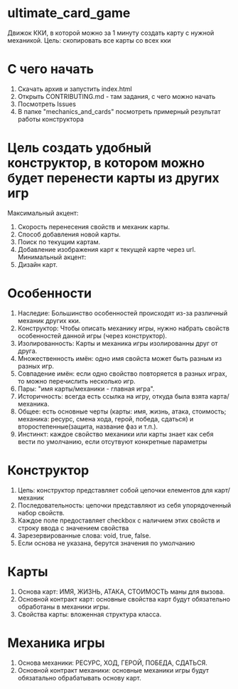 # ultimate_card_game
Движок ККИ, в которой можно за 1 минуту создать карту с нужной механикой. Цель: скопировать все карты со всех кки

# С чего начать
1. Скачать архив и запустить index.html
2. Открыть CONTRIBUTING.md - там задания, с чего можно начать
3. Посмотреть Issues
4. В папке "mechanics_and_cards" посмотреть примерный результат работы конструктора

# Цель создать удобный конструктор, в котором можно будет перенести карты из других игр
Максимальный акцент:
1. Скорость перенесения свойств и механик карты.
2. Способ добавления новой карты.
3. Поиск по текущим картам.
4. Добавление изображения карт к текущей карте через url.
Минимальный акцент:
1. Дизайн карт.



# Особенности
1. Наследие: Большинство особенностей происходят из-за различный механик других кки.
2. Конструктор: Чтобы описать механику игры, нужно набрать свойств особенностей данной игры (через конструктор).
3. Изолированность: Карты и механика игры изолированны друг от друга.
4. Множественность имён: одно имя свойста может быть разным из разных игр.
5. Совпадение имён: если одно свойство повторяется в разных играх, то можно перечислить несколько игр.
6. Пары: "имя карты/механики - главная игра". 
7. Историчность: всегда есть ссылка на игру, откуда была взята карта/механика.
8. Общее: есть основные черты (карты: имя, жизнь, атака, стоимость; механика: ресурс, смена хода, герой, победа, сдаться) и второстепенные(защита, название фаз и т.п.).
9. Инстинкт: каждое свойство механики или карты знает как себя вести по умолчанию, если отсутвуют конкретные параметры


# Конструктор
1. Цепь: конструктор представляет собой цепочки елементов для карт/механик
2. Последовательность: цепочки представляют из себя упорядоченный набор свойств.
4. Каждое поле предоставляет checkbox с наличием этих свойств и строку ввода с значением свойства
3. Зарезервированные слова: void, true, false.
5. Если основа не указана, берутся значения по умолчанию

# Карты
1. Основа карт: ИМЯ, ЖИЗНЬ, АТАКА, СТОИМОСТЬ маны для вызова.
2. Основной контракт карт: основные свойства карт будут обязательно обработаны в механики игры.
3. Свойства карты: вложенная структура класса.

# Механика игры
1. Основа механики: РЕСУРС, ХОД, ГЕРОЙ, ПОБЕДА, СДАТЬСЯ.
2. Основной контракт механики: основные механики игры будут обязатально обрабатывать основу карт.
